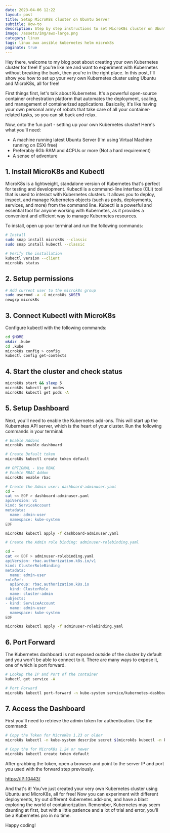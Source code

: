 ```yaml
---
date: 2023-04-06 12:22
layout: post
title: Setup MicroK8s cluster on Ubuntu Server
subtitle: How-to
description: Step by step instructions to set MicroK8s cluster on Ubuntu 22.04.
image: /assets/img/awx-large.png
category: linux
tags: linux awx ansible kubernetes helm microk8s
paginate: true
---
```


Hey there, welcome to my blog post about creating your own Kubernetes cluster for free! If you're like me and want to experiment with Kubernetes without breaking the bank, then you're in the right place. In this post, I'll show you how to set up your very own Kubernetes cluster using Ubuntu and MicroK8s, all for free!

First things first, let's talk about Kubernetes. It's a powerful open-source container orchestration platform that automates the deployment, scaling, and management of containerized applications. Basically, it's like having your own personal army of robots that take care of all your container-related tasks, so you can sit back and relax.

Now, onto the fun part - setting up your own Kubernetes cluster! Here's what you'll need:

- A machine running latest Ubuntu Server (I'm using Virtual Machine running on ESXi free)
- Preferably 6Gb RAM and 4CPUs or more (Not a hard requirement)
- A sense of adventure

## 1. Install MicroK8s and Kubectl

MicroK8s is a lightweight, standalone version of Kubernetes that's perfect for testing and development. Kubectl is a command-line interface (CLI) tool that is used to interact with Kubernetes clusters. It allows you to deploy, inspect, and manage Kubernetes objects (such as pods, deployments, services, and more) from the command line. Kubectl is a powerful and essential tool for anyone working with Kubernetes, as it provides a convenient and efficient way to manage Kubernetes resources.

To install, open up your terminal and run the following commands:

```bash
# Install
sudo snap install microk8s --classic
sudo snap install kubectl --classic

# Verify the installation
kubectl version --client
microk8s status
```

## 2. Setup permissions

```bash
# Add current user to the microk8s group
sudo usermod -a -G microk8s $USER
newgrp microk8s
```

## 3. Connect Kubectl with MicroK8s

Configure kubectl with the following commands:

```bash
cd $HOME
mkdir .kube
cd .kube
microk8s config > config
kubectl config get-contexts
```

## 4. Start the cluster and check status

```bash
microk8s start && sleep 5
microk8s kubectl get nodes
microk8s kubectl get pods -A
```

## 5. Setup Dashboard

Next, you'll need to enable the Kubernetes add-ons. This will start up the Kubernetes API server, which is the heart of your cluster. Run the following commands in your terminal:

```bash
# Enable Addons
microk8s enable dashboard

# Create Default token
microk8s kubectl create token default

## OPTIONAL - Use RBAC
# Enable RBAC Addon
microk8s enable rbac

# Create the Admin user: dashboard-adminuser.yaml
cd ~
cat << EOF > dashboard-adminuser.yaml
apiVersion: v1
kind: ServiceAccount
metadata:
  name: admin-user
  namespace: kube-system
EOF

microk8s kubectl apply -f dashboard-adminuser.yaml

# Create the Admin role binding: adminuser-rolebinding.yaml

cd ~
cat << EOF > adminuser-rolebinding.yaml
apiVersion: rbac.authorization.k8s.io/v1
kind: ClusterRoleBinding
metadata:
  name: admin-user
roleRef:
  apiGroup: rbac.authorization.k8s.io
  kind: ClusterRole
  name: cluster-admin
subjects:
- kind: ServiceAccount
  name: admin-user
  namespace: kube-system
EOF

microk8s kubectl apply -f adminuser-rolebinding.yaml
```

## 6. Port Forward

The Kubernetes dashboard is not exposed outside of the cluster by default and you won't be able to connect to it. There are many ways to expose it, one of which is port forward.

```bash
# Lookup the IP and Port of the container
kubectl get service -A

# Port Forward
microk8s kubectl port-forward -n kube-system service/kubernetes-dashboard 10443:443 --address 0.0.0.0 &> /dev/null &
```

## 7. Access the Dashboard

First you'll need to retrieve the admin token for authentication. Use the command:

```bash
# Copy the Token for MicroK8s 1.23 or older
microk8s kubectl -n kube-system describe secret $(microk8s kubectl -n kube-system get secret | grep admin-user | awk '{print $1}') | grep token

# Copy the for MicroK8s 1.24 or newer
microk8s kubectl create token default
```

After grabbing the token, open a browser and point to the server IP and port you used with the forward step previously.

<https://IP:10443/>

And that's it! You've just created your very own Kubernetes cluster using Ubuntu and MicroK8s, all for free! Now you can experiment with different deployments, try out different Kubernetes add-ons, and have a blast exploring the world of containerization. Remember, Kubernetes may seem daunting at first, but with a little patience and a lot of trial and error, you'll be a Kubernetes pro in no time.

Happy coding!
